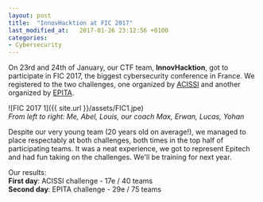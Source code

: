 ```yaml
---
layout: post
title:  "InnovHacktion at FIC 2017"
last_modified_at:   2017-01-26 23:12:56 +0100
categories: 
- Cybersecurity
---
```

  On 23rd and 24th of January, our CTF team, **InnovHacktion**, got to participate in FIC 2017, the biggest cybersecurity conference in France. We registered to the two challenges, one organized by [ACISSI](http://www.acissi.net/) and another organized by [EPITA](http://www.epita.fr/).

![FIC 2017 1]({{ site.url }}/assets/FIC1.jpe)
<br>*From left to right: Me, Abel, Louis, our coach Max, Erwan, Lucas, Yohan*

  Despite our very young team (20 years old on average!), we managed to place respectably at both challenges, both times in the top half of participating teams. It was a neat experience, we got to represent Epitech and had fun taking on the challenges. We'll be training for next year.

Our results:<br>
**First day**: ACISSI challenge - 17e / 40 teams<br>
**Second day**: EPITA challenge - 29e / 75 teams